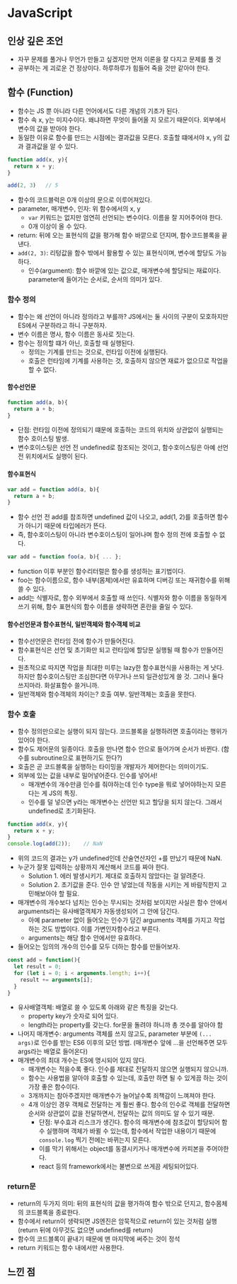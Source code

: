 # JavaScript

## 인상 깊은 조언
- 자꾸 문제를 풀거나 무언가 만들고 싶겠지만 먼저 이론을 잘 다지고 문제를 풀 것
- 공부하는 게 괴로운 건 정상이다. 하루하루가 힘들어 죽을 것만 같아야 한다.

## 함수 (Function)
- 함수는 JS 뿐 아니라 다른 언어에서도 다른 개념의 기초가 된다.
- 함수 속 x, y는 미지수이다. 왜냐하면 무엇이 들어올 지 모르기 때문이다. 외부에서 변수의 값을 받아야 한다. 
- 동일한 이유로 함수를 만드는 시점에는 결과값을 모른다. 호출할 떄에서야 x, y의 값과 결과값을 알 수 있다.


```javascript
function add(x, y){
  return x + y;		
}

add(2, 3)	// 5			
```
- 함수의 코드블럭은 0개 이상의 문으로 이루어져있다.
- parameter, 매개변수, 인자: 위 함수에서의 x, y
  - `var` 키워드는 없지만 엄연히 선언되는 변수이다. 이름을 잘 지어주어야 한다. 
  - 0개 이상이 올 수 있다.
- return: 뒤에 오는 표현식의 값을 평가해 함수 바깥으로 던지며, 함수코드블록을 끝낸다.
- `add(2, 3)`: 리텅값을 함수 밖에서 활용할 수 있는 표현식이며, 변수에 할당도 가능하다.
  - 인수(argument): 함수 바깥에 있는 값으로, 매개변수에 할당되는 재료이다. parameter에 들어가는 순서로, 순서의 의미가 있다.
 
### 함수 정의
- 함수는 왜 선언이 아니라 정의라고 부를까? JS에서는 둘 사이의 구분이 모호하지만 ES에서 구분하라고 하니 구분하자. 
- 변수 이름은 명사, 함수 이름은 동사로 짓는다.
- 함수는 정의할 떄가 아닌, 호출할 때 실행된다. 
  - 정의는 기계를 만드는 것으로, 런타임 이전에 실행된다.
  - 호출은 런타임에 기계를 사용하는 것, 호출하지 않으면 재료가 없으므로 작업을 할 수 없다.

#### 함수선언문
```javascript
function add(a, b){
  return a + b;
}
```
- 단점: 런타임 이전에 정의되기 떄문에 호출하는 코드의 위치와 상관없이 실행되는 함수 호이스팅 발생.
- 변수호이스팅은 선언 전 undefined로 참조되는 것이고, 함수호이스팅은 아예 선언 전 위치에서도 실행이 된다.

#### 함수표현식
```javascript
var add = function add(a, b){
  return a + b;
}
```
- 함수 선언 전 add를 참조하면 undefined 값이 나오고, add(1, 2)를 호출하면 함수가 아니기 때문에 타입에러가 뜬다.
- 즉, 함수호이스팅이 아니라 변수호이스팅이 일어나며 함수 정의 전에 호출할 수 없다.

```javascript
var add = function foo(a, b){ ... };
```
- function 이후 부분인 함수리터럴은 함수를 생성하는 표기법이다.
- foo는 함수이름으로, 함수 내부(몸체)에서만 유효하며 디버깅 또는 재귀함수를 위해 쓸 수 있다.
- add는 식별자로, 함수 외부에서 호출할 때 쓰인다. 식별자와 함수 이름을 동일하게 쓰기 위해, 함수 표현식의 함수 이름을 생략하면 혼란을 줄일 수 있다.

#### 함수선언문과 함수표현식, 일반객체와 함수객체 비교
- 함수선언문은 런타임 전에 함수가 만들어진다.
- 함수표현식은 선언 및 초기화만 되고 런타임에 할당문 실행될 때 함수가 만들어진다.
- 원초적으로 따지면 작업을 최대한 미루는 lazy한 함수표현식을 사용하는 게 낫다. 하지만 함수호이스팅만 조심한다면 아무거나 쓰되 일관성있게 쓸 것. 그러나 둘다 쓰지마라. 화살표함수 쓸거니까.
 - 일반객체와 함수객체의 차이는? 호출 여부. 일반객체는 호출을 못한다.

### 함수 호출
- 함수 정의만으로는 실행이 되지 않는다. 코드블록을 실행하려면 호출이라는 행위가 있어야 한다. 
- 함수도 제어문의 일종이다. 호출을 만나면 함수 안으로 들어가며 순서가 바뀐다. (함수를 subroutine으로 표현하기도 한다?)
- 호출은 곧 코드블록을 실행하는 타이밍을 개발자가 제어한다는 의미이기도.
- 외부에 있는 값을 내부로 밀어넣어준다. 인수를 넣어서!
  - 매개변수의 개수만큼 인수를 줘야하는데 인수 type을 뭐로 넣어야하는지 모른다는 게 JS의 특징.
  - 인수를 덜 넣으면 y라는 매개변수는 선언만 되고 할당을 되지 않는다. 그래서 undefined로 초기화된다.
```javascript
function add(x, y){
  return x + y;
}
console.log(add(2));	// NaN
```
  - 위의 코드의 결과는 y가 undefined인데 산술연산자인 +를 만났기 때문에 NaN.
- 누군가 잘못 입력하는 상황까지 계산해서 코드를 짜야 한다. 
  - Solution 1. 에러 발생시키기. 제대로 호출하지 않았다는 걸 알려준다.
  - Solution 2. 초기값을 준다. 인수 안 넣었는데 작동을 시키는 게 바람직한지 고민해보아야 할 필요.
- 매개변수의 개수보다 넘치는 인수는 무시되는 것처럼 보이지만 사실은 함수 안에서 arguments라는 유사배열객체가 자동생성되어 그 안에 담긴다.
  - 아예 parameter 없이 들어오는 인수가 담긴 arguments 객체를 가지고 작업하는 것도 방법이다. 이를 가변인자함수라고 부른다.
  - arguments는 해당 함수 안에서만 유효하다.
- 들어오는 임의의 개수의 인수를 모두 더하는 함수를 만들어보자.
```javascript
const add = function(){
  let result = 0;
  for (let i = 0; i < arguments.length; i++){
    result += arguments[i];
  }
}
```
- 유사배열객체: 배열로 쓸 수 있도록 아래와 같은 특징을 갖는다.
  - property key가 숫자로 되어 있다.
  - length라는 property를 갖는다. for문을 돌려야 하니까 총 갯수를 알아야 함
- 나머지 매개변수: arguments 객체를 쓰지 않고도, parameter 부분에 `(... args)`로 인수를 받는 ES6 이후의 모던 방법. (매개변수 앞에 ...을 선언해주면 모두 args라는 배열로 들어온다)
- 매개변수의 최대 개수는 ES에 명시되어 있지 않다. 
  - 매개변수는 적을수록 좋다. 인수를 제대로 전달하지 않으면 실행되지 않으니까.
  - 함수는 사용법을 알아야 호출할 수 있는데, 호출만 하면 될 수 있게끔 하는 것이 가장 좋은 함수이다. 
  - 3개까지는 참아주겠지만 매개변수가 늘어날수록 죄책감이 느껴져야 한다.
  - 4개 이상인 경우 객체로 전달하는 게 훨씬 좋다. 함수의 인수로 객체를 전달하면 순서와 상관없이 값을 전달하면서, 전달하는 값의 의미도 알 수 있기 때문.
    - 단점: 부수효과 리스크가 생긴다. 함수의 매개변수에 참조값이 할당되어 함수 실행하며 객체가 바뀔 수 있는데, 함수에서 작업한 내용이기 때문에 `console.log` 찍기 전에는 바뀌는지 모른다. 
    - 이를 막기 위해서는 object를 동결시키거나 매개변수에 카피본을 주어야한다.
    - react 등의 framework에서는 불변으로 쓰게끔 세팅되어있다.

### return문
- return의 두가지 의미: 뒤의 표현식의 값을 평가하여 함수 밖으로 던지고, 함수몸체의 코드블록을 종료한다.
- 함수에서 return이 생략되면 JS엔진은 암묵적으로 return이 있는 것처럼 실행(return 뒤에 아무것도 없으면 undefined를 return)
- 함수의 코드블록이 끝내기 때문에 맨 마지막에 써주는 것이 정석
- return 키워드는 함수 내에서만 사용한다.



## 느낀 점
